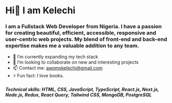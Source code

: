 # Hi👋 I am Kelechi

### I am a Fullstack Web Developer from Nigeria. I have a passion for creating beautiful, efficient, accessible, responsive and user-centric web projects. My blend of front-end and back-end expertise makes me a valuable addition to any team.


- 🔭 I’m currently expanding my tech stack
- 👯 I’m looking to collaborate on new and interesting projects
- 📫 Contact me: awomskelechi@gmail.com
- ⚡ Fun fact: I love books. 

##### Technical skills: HTML, CSS, JavaScript, TypeScript, React.js, Next.js, Node.js, Redux, React Query, Tailwind CSS, MongoDB, PostgreSQL
